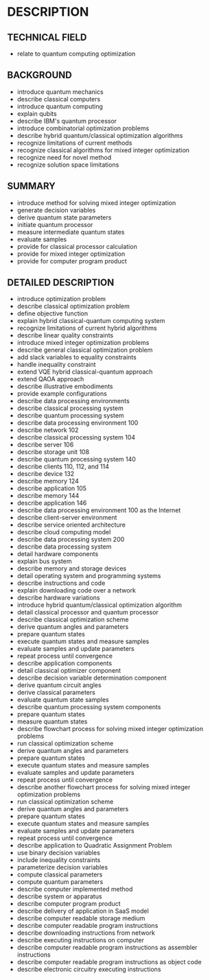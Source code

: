 # DESCRIPTION

## TECHNICAL FIELD

- relate to quantum computing optimization

## BACKGROUND

- introduce quantum mechanics
- describe classical computers
- introduce quantum computing
- explain qubits
- describe IBM's quantum processor
- introduce combinatorial optimization problems
- describe hybrid quantum/classical optimization algorithms
- recognize limitations of current methods
- recognize classical algorithms for mixed integer optimization
- recognize need for novel method
- recognize solution space limitations

## SUMMARY

- introduce method for solving mixed integer optimization
- generate decision variables
- derive quantum state parameters
- initiate quantum processor
- measure intermediate quantum states
- evaluate samples
- provide for classical processor calculation
- provide for mixed integer optimization
- provide for computer program product

## DETAILED DESCRIPTION

- introduce optimization problem
- describe classical optimization problem
- define objective function
- explain hybrid classical-quantum computing system
- recognize limitations of current hybrid algorithms
- describe linear quality constraints
- introduce mixed integer optimization problems
- describe general classical optimization problem
- add slack variables to equality constraints
- handle inequality constraint
- extend VQE hybrid classical-quantum approach
- extend QAOA approach
- describe illustrative embodiments
- provide example configurations
- describe data processing environments
- describe classical processing system
- describe quantum processing system
- describe data processing environment 100
- describe network 102
- describe classical processing system 104
- describe server 106
- describe storage unit 108
- describe quantum processing system 140
- describe clients 110, 112, and 114
- describe device 132
- describe memory 124
- describe application 105
- describe memory 144
- describe application 146
- describe data processing environment 100 as the Internet
- describe client-server environment
- describe service oriented architecture
- describe cloud computing model
- describe data processing system 200
- describe data processing system
- detail hardware components
- explain bus system
- describe memory and storage devices
- detail operating system and programming systems
- describe instructions and code
- explain downloading code over a network
- describe hardware variations
- introduce hybrid quantum/classical optimization algorithm
- detail classical processor and quantum processor
- describe classical optimization scheme
- derive quantum angles and parameters
- prepare quantum states
- execute quantum states and measure samples
- evaluate samples and update parameters
- repeat process until convergence
- describe application components
- detail classical optimizer component
- describe decision variable determination component
- derive quantum circuit angles
- derive classical parameters
- evaluate quantum state samples
- describe quantum processing system components
- prepare quantum states
- measure quantum states
- describe flowchart process for solving mixed integer optimization problems
- run classical optimization scheme
- derive quantum angles and parameters
- prepare quantum states
- execute quantum states and measure samples
- evaluate samples and update parameters
- repeat process until convergence
- describe another flowchart process for solving mixed integer optimization problems
- run classical optimization scheme
- derive quantum angles and parameters
- prepare quantum states
- execute quantum states and measure samples
- evaluate samples and update parameters
- repeat process until convergence
- describe application to Quadratic Assignment Problem
- use binary decision variables
- include inequality constraints
- parameterize decision variables
- compute classical parameters
- compute quantum parameters
- describe computer implemented method
- describe system or apparatus
- describe computer program product
- describe delivery of application in SaaS model
- describe computer readable storage medium
- describe computer readable program instructions
- describe downloading instructions from network
- describe executing instructions on computer
- describe computer readable program instructions as assembler instructions
- describe computer readable program instructions as object code
- describe electronic circuitry executing instructions

